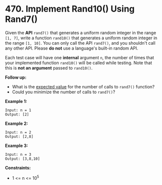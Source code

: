 # 470. Implement Rand10() Using Rand7()

Given the **API** `rand7()` that generates a uniform random integer in the range `[1, 7]`, write a function `rand10()` that generates a uniform random integer in the range `[1, 10]`. You can only call the API `rand7()`, and you shouldn't call any other API. Please **do not** use a language's built-in random API.

Each test case will have one **internal** argument `n`, the number of times that your implemented function `rand10()` will be called while testing. Note that this is **not an argument** passed to `rand10()`.

**Follow up:**

- What is the [expected value](https://en.wikipedia.org/wiki/Expected_value) for the number of calls to `rand7()` function?
- Could you minimize the number of calls to `rand7()`?

 

**Example 1:**

```
Input: n = 1
Output: [2]
```

**Example 2:**

```
Input: n = 2
Output: [2,8]
```

**Example 3:**

```
Input: n = 3
Output: [3,8,10]
```

 

**Constraints:**

- 1 <= n <= 10<sup>5</sup>

